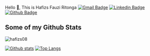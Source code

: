Hello 👋, This is Hafizs Fauzi Ritonga
[![Gmail Badge](https://img.shields.io/badge/-hafizsritonga@gmail.com-c14438?style=flat&logo=Gmail&logoColor=white&link=mailto:hafizsritonga@gmail.com)](mailto:hafizsritonga@gmail.com) 
[![Linkedin Badge](https://img.shields.io/badge/-hafizsritonga-0072b1?style=flat&logo=Linkedin&logoColor=white&link=https://www.linkedin.com/in/hafizs-fauzi-ritonga/)](https://www.linkedin.com/in/hafizs-fauzi-ritonga/) [![Github Badge](https://img.shields.io/badge/-hafizs08-grey?style=flat&logo=github&logoColor=white&link=https://github.com/hafizs08/)](https://www.github.com/hafizs08/) 
## Some of my Github Stats
<p align=left> <img src=https://komarev.com/ghpvc/?username=hafizs08 alt=hafizs08 /> </p>

[![Github stats](https://github-readme-stats.vercel.app/api?username=hafizs08&show_icons=true&include_all_commits=true)](https://github.com/hafizs08/github-readme-stats)
[![Top Langs](https://github-readme-stats.vercel.app/api/top-langs/?username=hafizs08&layout=compact)](https://github.com/hafizs08/github-readme-stats)
